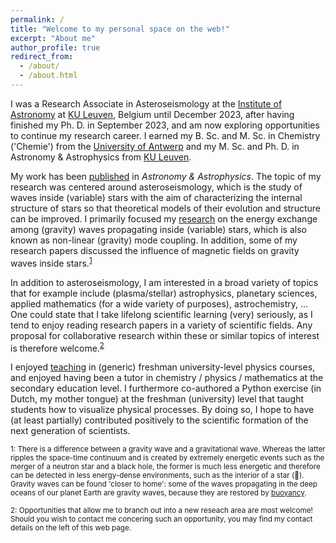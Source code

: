 ```yaml
---
permalink: /
title: "Welcome to my personal space on the web!"
excerpt: "About me"
author_profile: true
redirect_from: 
  - /about/
  - /about.html
---
```


I was a Research Associate in Asteroseismology at the [Institute of Astronomy](https://fys.kuleuven.be/ster) at [KU Leuven](https://www.kuleuven.be/english/), Belgium until December 2023, after having finished my Ph. D. in September 2023, and am now exploring opportunities to continue my research career. I earned my B. Sc. and M. Sc. in Chemistry ('Chemie') from the [University of Antwerp](https://www.uantwerpen.be/en/) and my M. Sc. and Ph. D. in Astronomy & Astrophysics from [KU Leuven](https://www.kuleuven.be/english/).

My work has been [published](https://jvb11.github.io/publications) in *Astronomy & Astrophysics*. The topic of my research was centered around asteroseismology, which is the study of waves inside (variable) stars with the aim of characterizing the internal structure of stars so that theoretical models of their evolution and structure can be improved. I primarily focused my [research](https://jvb11.github.io/research) on the energy exchange among (gravity) waves propagating inside (variable) stars, which is also known as non-linear (gravity) mode coupling. In addition, some of my research papers discussed the influence of magnetic fields on gravity waves inside stars.<sup id="a1">[1](#fn1)</sup> 

In addition to asteroseismology, I am interested in a broad variety of topics that for example include (plasma/stellar) astrophysics, planetary sciences, applied mathematics (for a wide variety of purposes), astrochemistry, ... 
One could state that I take lifelong scientific learning (very) seriously, as I tend to enjoy reading research papers in a variety of scientific fields.
Any proposal for collaborative research within these or similar topics of interest is therefore welcome.<sup id="a2">[2](#fn2)</sup> 

I enjoyed [teaching](https://jvb11.github.io/teaching) in (generic) freshman university-level physics courses, and enjoyed having been a tutor in chemistry / physics / mathematics at the secondary education level. I furthermore co-authored a Python exercise (in Dutch, my mother tongue) at the freshman (university) level that taught students how to visualize physical processes.
By doing so, I hope to have (at least partially) contributed positively to the scientific formation of the next generation of scientists.

<sub><a name="fn1">1</a>: There is a difference between a gravity wave and a gravitational wave. Whereas the latter ripples the space-time continuum and is created by extremely energetic events such as the merger of a neutron star and a black hole, the former is much less energetic and therefore can be detected in less energy-dense environments, such as the interior of a star (:slightly_smiling_face:). Gravity waves can be found 'closer to home': some of the waves propagating in the deep oceans of our planet Earth are gravity waves, because they are restored by [buoyancy](https://en.wikipedia.org/wiki/Buoyancy).</sub>

<sub><a name="fn2">2</a>: Opportunities that allow me to branch out into a new reseach area are most welcome! Should you wish to contact me concering such an opportunity, you may find my contact details on the left of this web page.</sub>
